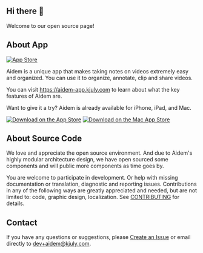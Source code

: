 ## Hi there 👋

Welcome to our open source page!

## About App

[![App Store](https://img.shields.io/itunes/v/1554794581?logo=apple&label=Latest%20Release&labelColor=2F4858&color=A8DF8E)][AppStore-Link]

Aidem is a unique app that makes taking notes on videos extremely easy and organized. You can use it to organize, annotate, clip and share videos.

You can visit https://aidem-app.kjuly.com to learn about what the key features of Aidem are.

Want to give it a try? Aidem is already available for iPhone, iPad, and Mac.

[![Download on the App Store](https://raw.githubusercontent.com/AidemX/AidemX.github.io/main/_assets/Download_on_the_App_Store_Badge_US-UK_RGB_blk_092917.svg)][AppStore-Link]
[![Download on the Mac App Store](https://raw.githubusercontent.com/AidemX/AidemX.github.io/main/_assets/Download_on_the_Mac_App_Store_Badge_US-UK_RGB_blk_092917.svg)][MacAppStore-Link]

[AppStore-Link]: https://apps.apple.com/us/app/aidem/id1554794581?platform=iphone
[MacAppStore-Link]: https://apps.apple.com/us/app/aidem/id1554794581?platform=mac

## About Source Code

We love and appreciate the open source environment. And due to Aidem's highly modular architecture design, we have open sourced some components and will public more components as time goes by.

You are welcome to participate in development. Or help with missing documentation or translation, diagnostic and reporting issues. Contributions in any of the following ways are greatly appreciated and needed, but are not limited to: code, graphic design, localization. See [CONTRIBUTING](https://github.com/AidemX/.github/blob/main/CONTRIBUTING.md) for details.

## Contact

If you have any questions or suggestions, please [Create an Issue](https://github.com/AidemX/support/issues/new/choose) or email directly to dev+aidem@kjuly.com.
